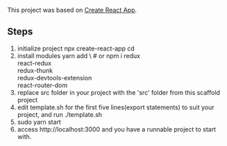 This project was based on [Create React App](https://github.com/facebook/create-react-app).

## Steps

1. initialize project
    npx create-react-app <project-name>
    cd <project-name>
2. install modules
    yarn add \ # or npm i
    redux \
    react-redux \
    redux-thunk \
    redux-devtools-extension \
    react-router-dom
3. replace src folder in your project with the 'src' folder from this scaffold project
4. edit template.sh for the first five lines(export statements) to suit your project, and run ./template.sh
5. sudo yarn start
6. access http://localhost:3000 and you have a runnable project to start with.